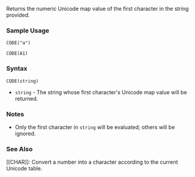 Returns the numeric Unicode map value of the first character in the string provided.

### Sample Usage

`CODE("a")`

`CODE(A1)`

### Syntax

`CODE(string)`

* `string` - The string whose first character's Unicode map value will be returned.

### Notes

* Only the first character in `string` will be evaluated; others will be ignored.

### See Also

[[CHAR]]: Convert a number into a character according to the current Unicode table.

